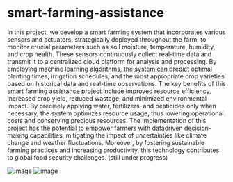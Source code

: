 # smart-farming-assistance
In this project, we develop a smart farming system that incorporates various sensors and
actuators, strategically deployed throughout the farm, to monitor crucial parameters such
as soil moisture, temperature, humidity, and crop health. These sensors continuously
collect real-time data and transmit it to a centralized cloud platform for analysis and
processing. By employing machine learning algorithms, the system can predict optimal
planting times, irrigation schedules, and the most appropriate crop varieties based on
historical data and real-time observations.
The key benefits of this smart farming assistance project include improved resource
efficiency, increased crop yield, reduced wastage, and minimized environmental impact.
By precisely applying water, fertilizers, and pesticides only when necessary, the system
optimizes resource usage, thus lowering operational costs and conserving precious
resources.
The implementation of this project has the potential to empower farmers with datadriven decision-making capabilities, mitigating the impact of uncertainties like climate
change and weather fluctuations. Moreover, by fostering sustainable farming practices
and increasing productivity, this technology contributes to global food security
challenges.
(still under progress)

![image](https://github.com/naveenadevi/smart-farming-assistance/assets/115066819/ee7ec823-9f43-4859-baa3-e55f6d68d745)
![image](https://github.com/naveenadevi/smart-farming-assistance/assets/115066819/a207c646-0d82-4f17-bbc1-777fb823ad93)


